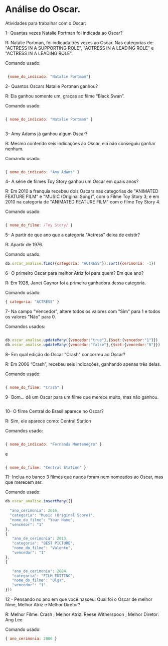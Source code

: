 # Análise do Oscar.

Atividades para trabalhar com o Oscar: 

 

1- Quantas vezes Natalie Portman foi indicada ao Oscar? 

R: Natalie Portman, foi indicada três vezes ao Oscar. Nas categorias de: "ACTRESS IN A SUPPORTING ROLE", "ACTRESS IN A LEADING ROLE" e "ACTRESS IN A LEADING ROLE".

Comando usado: 

```js

 {nome_do_indicado: "Natalie Portman"}

```

2- Quantos Oscars Natalie Portman ganhou? 

R: Ela ganhou somente um, graças ao filme “Black Swan”. 

Comando usado: 

 ```js

 { nome_do_indicado: "Natalie Portman" }
  
```

3- Amy Adams já ganhou algum Oscar? 

R: Mesmo contendo seis indicações ao Oscar, ela não conseguiu ganhar nenhum. 

 Comando usado: 
 
  ```js

 { nome_do_indicado: "Amy Adams" }
  
```
 
4- A série de filmes Toy Story ganhou um Oscar em quais anos? 

R: Em 2010 a franquia recebeu dois Oscars nas categorias de "ANIMATED FEATURE FILM" e "MUSIC (Original Song)", com o Filme Toy Story 3; e em 2010 na categoria de "ANIMATED FEATURE FILM" com o filme Toy Story 4. 

 Comando usado: 
 
 ```js

{ nome_do_filme: /Toy Story/ }

```

5- A partir de que ano que a categoria "Actress" deixa de existir?  

R: Apartir de 1976.

 Comando usado:
 
 ```js
db.orcar_analise.find({categoria: "ACTRESS"}).sort({cerimonia: -1})

```

6- O primeiro Oscar para melhor Atriz foi para quem? Em que ano? 
 
R: Em 1928, Janet Gaynor foi a primeira ganhadora dessa categoria. 

Comando usado: 

 ```js
{ categoria: "ACTRESS" }

```

 
7- Na campo "Vencedor", altere todos os valores com "Sim" para 1 e todos os valores "Não" para 0. 

 Comandos usados:
 
 ```js

db.oscar_analise.updateMany({vencedor:"true"},{$set:{vencedor:"1"}})
db.oscar_analise.updateMany({vencedor:"false"},{$set:{vencedor:"0"}})


```


8- Em qual edição do Oscar "Crash" concorreu ao Oscar? 

R: Em 2006 “Crash”, recebeu seis indicações, ganhando apenas três delas. 

Comando usado:
 
 ```js

{ nome_do_filme: "Crash" }

```


9- Bom... dê um Oscar para um filme que merece muito, mas não ganhou. 

 ```js


```


10- O filme Central do Brasil aparece no Oscar? 

R: Sim, ele aparece como: Central Station 

Comandos usado:

 ```js

{ nome_do_indicado: "Fernanda Montenegro" }


```
e

 ```js

{ nome_do_filme: "Central Station" }

```

11- Inclua no banco 3 filmes que nunca foram nem nomeados ao Oscar, mas que merecem ser.  

Comando usado:
  
 ```js
db.oscar_analise.insertMany([{
  
   "ano_cerimonia": 2016,
   "categoria": "Music (Original Score)",
   "nome_do_filme": "Your Name",
   "vencedor": "1"
},
{
    "ano_de_cerimonia": 2013,
    "categoria": "BEST PICTURE",
    "nome_do_filme": "Valente",
    "vencedor": "1"
},
{

    "ano_de_cerimonia": 2004,
    "categoria": "FILM EDITING",
    "nome_do_filme": "Olga",
    "vencedor": "1"
}])


```


12 - Pensando no ano em que você nasceu: Qual foi o Oscar de melhor filme, Melhor Atriz e Melhor Diretor? 

R: Melhor Filme: Crash ; Melhor Atriz: Reese Witherspoon ; Melhor Diretor: Ang Lee

Comando usado:
 
 ```js
{ ano_cerimonia: 2006 }

```
